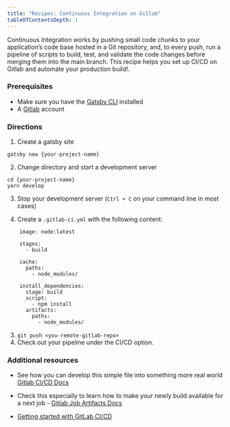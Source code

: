 ```yaml
---
title: "Recipes: Continuous Integration on Gitlab"
tableOfContentsDepth: 1
---
```


Continuous Integration works by pushing small code chunks to your application’s code base hosted in a Git repository, and, to every push, run a pipeline of scripts to build, test, and validate the code changes before merging them into the main branch.
This recipe helps you set up CI/CD on Gitlab and automate your production build!. 

### Prerequisites

- Make sure you have the [Gatsby CLI](/docs/gatsby-cli) installed
- A [Gitlab](https://gitlab.com/) account

### Directions

1. Create a gatsby site

```shell
gatsby new {your-project-name}
```

2. Change directory and start a development server

```shell
cd {your-project-name}
yarn develop
```

3. Stop your development server (`Ctrl + C` on your command line in most cases)

4. Create a `.gitlab-ci.yml` with the following content:

```
    image: node:latest

    stages:
      - build

    cache:
      paths:
        - node_modules/

    install_dependencies:
      stage: build
      script:
        - npm install
      artifacts:
        paths:
          - node_modules/
```

3. `git push <you-remote-gitlab-repo>`
4. Check out your pipeline under the CI/CD option.

### Additional resources

- See how you can develop this simple file into something more real world [Gitlab CI/CD Docs](https://docs.gitlab.com/ee/ci/README.html)
- Check this especially to learn how to make your newly build available for a next job - [Gitlab Job Artifacts Docs](https://docs.gitlab.com/ee/ci/pipelines/job_artifacts.html)

- [Getting started with GitLab CI/CD](https://gitlab.com/help/ci/quick_start/README)
